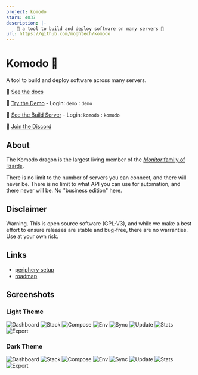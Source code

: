 ```yaml
---
project: komodo
stars: 4037
description: |-
    🦎 a tool to build and deploy software on many servers 🦎
url: https://github.com/moghtech/komodo
---
```


# Komodo 🦎

A tool to build and deploy software across many servers. 

🦎 [See the docs](https://komo.do)

🦎 [Try the Demo](https://demo.komo.do) - Login: `demo` : `demo`

🦎 [See the Build Server](https://build.komo.do)  - Login: `komodo` : `komodo`

🦎 [Join the Discord](https://discord.gg/DRqE8Fvg5c)

## About

The Komodo dragon is the largest living member of the [*Monitor* family of lizards](https://en.wikipedia.org/wiki/Monitor_lizard).

There is no limit to the number of servers you can connect, and there will never be. There is no limit to what API you can use for automation, and there never will be. No "business edition" here.

## Disclaimer

Warning. This is open source software (GPL-V3), and while we make a best effort to ensure releases are stable and bug-free,
there are no warranties. Use at your own risk.

## Links

- [periphery setup](https://github.com/moghtech/komodo/blob/main/scripts/readme.md)
- [roadmap](https://github.com/moghtech/komodo/blob/main/roadmap.md)

## Screenshots

### Light Theme

![Dashboard](https://raw.githubusercontent.com/moghtech/komodo/main/screenshots/Light-Dashboard.png)
![Stack](https://raw.githubusercontent.com/moghtech/komodo/main/screenshots/Light-Stack.png)
![Compose](https://raw.githubusercontent.com/moghtech/komodo/main/screenshots/Light-Compose.png)
![Env](https://raw.githubusercontent.com/moghtech/komodo/main/screenshots/Light-Env.png)
![Sync](https://raw.githubusercontent.com/moghtech/komodo/main/screenshots/Light-Sync.png)
![Update](https://raw.githubusercontent.com/moghtech/komodo/main/screenshots/Light-Update.png)
![Stats](https://raw.githubusercontent.com/moghtech/komodo/main/screenshots/Light-Stats.png)
![Export](https://raw.githubusercontent.com/moghtech/komodo/main/screenshots/Light-Export.png)

### Dark Theme

![Dashboard](https://raw.githubusercontent.com/moghtech/komodo/main/screenshots/Dark-Dashboard.png)
![Stack](https://raw.githubusercontent.com/moghtech/komodo/main/screenshots/Dark-Stack.png)
![Compose](https://raw.githubusercontent.com/moghtech/komodo/main/screenshots/Dark-Compose.png)
![Env](https://raw.githubusercontent.com/moghtech/komodo/main/screenshots/Dark-Env.png)
![Sync](https://raw.githubusercontent.com/moghtech/komodo/main/screenshots/Dark-Sync.png)
![Update](https://raw.githubusercontent.com/moghtech/komodo/main/screenshots/Dark-Update.png)
![Stats](https://raw.githubusercontent.com/moghtech/komodo/main/screenshots/Dark-Stats.png)
![Export](https://raw.githubusercontent.com/moghtech/komodo/main/screenshots/Dark-Export.png)

